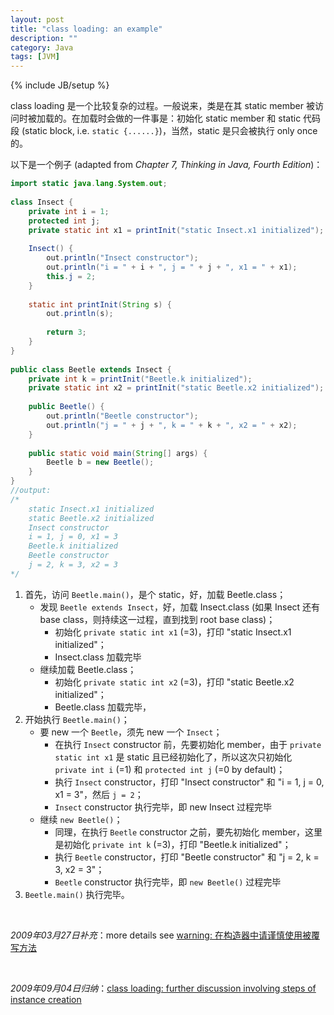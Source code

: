 ```yaml
---
layout: post
title: "class loading: an example"
description: ""
category: Java
tags: [JVM]
---
```

{% include JB/setup %}

class loading 是一个比较复杂的过程。一般说来，类是在其 static member 被访问时被加载的。在加载时会做的一件事是：初始化 static member 和 static 代码段 (static block, i.e. `static {......}`)，当然，static 是只会被执行 only once 的。

以下是一个例子 (adapted from _Chapter 7, Thinking in Java, Fourth Edition_)：

```java
import static java.lang.System.out;  
  
class Insect {  
    private int i = 1;  
    protected int j;  
    private static int x1 = printInit("static Insect.x1 initialized");  
      
    Insect() {  
        out.println("Insect constructor");  
        out.println("i = " + i + ", j = " + j + ", x1 = " + x1);  
        this.j = 2;  
    }  
      
    static int printInit(String s) {  
        out.println(s);  
  
        return 3;  
    }  
}  
  
public class Beetle extends Insect {  
    private int k = printInit("Beetle.k initialized");  
    private static int x2 = printInit("static Beetle.x2 initialized");  
      
    public Beetle() {  
        out.println("Beetle constructor");  
        out.println("j = " + j + ", k = " + k + ", x2 = " + x2);  
    }  
   
    public static void main(String[] args) {  
        Beetle b = new Beetle();  
    }  
}  
//output:  
/* 
    static Insect.x1 initialized 
    static Beetle.x2 initialized 
    Insect constructor 
    i = 1, j = 0, x1 = 3 
    Beetle.k initialized 
    Beetle constructor 
    j = 2, k = 3, x2 = 3 
*/ 
```

1. 首先，访问 `Beetle.main()`，是个 static，好，加载 Beetle.class；
    * 发现 `Beetle extends Insect`，好，加载 Insect.class (如果 Insect 还有 base class，则持续这一过程，直到找到 root base class)；
        * 初始化 `private static int x1` (=3)，打印 "static Insect.x1 initialized"；
		* Insect.class 加载完毕
    * 继续加载 Beetle.class；
        * 初始化 `private static int x2` (=3)，打印 "static Beetle.x2 initialized"；
		* Beetle.class 加载完毕，
2. 开始执行 `Beetle.main()`；
    * 要 new 一个 `Beetle`，须先 new 一个 `Insect`；
	    * 在执行 `Insect` constructor 前，先要初始化 member，由于 `private static int x1` 是 static 且已经初始化了，所以这次只初始化 `private int i` (=1) 和 `protected int j` (=0 by default)；
		* 执行 `Insect` constructor，打印 "Insect constructor" 和 "i = 1, j = 0, x1 = 3"，然后 `j = 2`；
		* `Insect` constructor 执行完毕，即 new Insect 过程完毕
    * 继续 `new Beetle()`；
	    * 同理，在执行 `Beetle` constructor 之前，要先初始化 member，这里是初始化 `private int k` (=3)，打印 "Beetle.k initialized"；
		* 执行 `Beetle` constructor，打印 "Beetle constructor" 和 "j = 2, k = 3, x2 = 3"；
		* `Beetle` constructor 执行完毕，即 `new Beetle()` 过程完毕
3. `Beetle.main()` 执行完毕。

<br/>

_2009年03月27日补充_：more details see [warning: 在构造器中请谨慎使用被覆写方法](/java/2009/03/27/using-overridden-method-in-constructor-is-dangerous)

<br/>

_2009年09月04日归纳_：[class loading: further discussion involving steps of instance creation](/java/2009/09/04/class-loading-further-discussion-involving-steps-of-instance-creation)